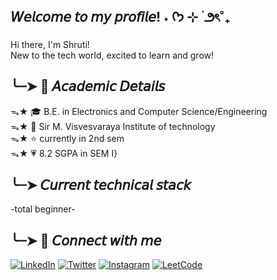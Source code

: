 ## 𝘞𝘦𝘭𝘤𝘰𝘮𝘦 𝘵𝘰 𝘮𝘺 𝘱𝘳𝘰𝘧𝘪𝘭𝘦! ˖ ᡣ𐭩 ⊹ ࣪  ౨ৎ˚₊ 
Hi there, I'm Shruti! <br>
New to the tech world, excited to learn and grow!
## ╰┈➤ 📘 𝘈𝘤𝘢𝘥𝘦𝘮𝘪𝘤 𝘋𝘦𝘵𝘢𝘪𝘭𝘴 
ᯓ★ 🎓 B.E. in Electronics and  Computer Science/Engineering <br>
ᯓ★ 🏫 Sir M. Visvesvaraya Institute of technology <br>
ᯓ★ ⭐ currently in 2nd sem <br> 
ᯓ★ 💗  8.2 SGPA in SEM I}
## ╰┈➤ 𝘊𝘶𝘳𝘳𝘦𝘯𝘵 𝘵𝘦𝘤𝘩𝘯𝘪𝘤𝘢𝘭 𝘴𝘵𝘢𝘤𝘬 
-total beginner-
## ╰┈➤ 🔗 𝘊𝘰𝘯𝘯𝘦𝘤𝘵 𝘸𝘪𝘵𝘩 𝘮𝘦
[![LinkedIn](https://img.shields.io/badge/LinkedIn-blue?style=for-the-badge&logo=linkedin)](https://www.linkedin.com/in/shruti-saumya-417869336)
[![Twitter](https://img.shields.io/badge/Twitter-blue?style=for-the-badge&logo=twitter)](https://x.com/yeonzzmin)
[![Instagram](https://img.shields.io/badge/Instagram-E4405F?style=for-the-badge&logo=instagram&logoColor=white)](https://www.instagram.com/swu._.tea/)
[![LeetCode](https://img.shields.io/badge/LeetCode-orange?style=for-the-badge&logo=leetcode&logoColor=white)](https://leetcode.com/u/Shruti_Saumya/)